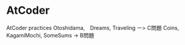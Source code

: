 # AtCoder
AtCoder practices
 Otoshidama,　Dreams, Traveling ー> C問題
 Coins, KagamiMochi, SomeSums -> B問題
